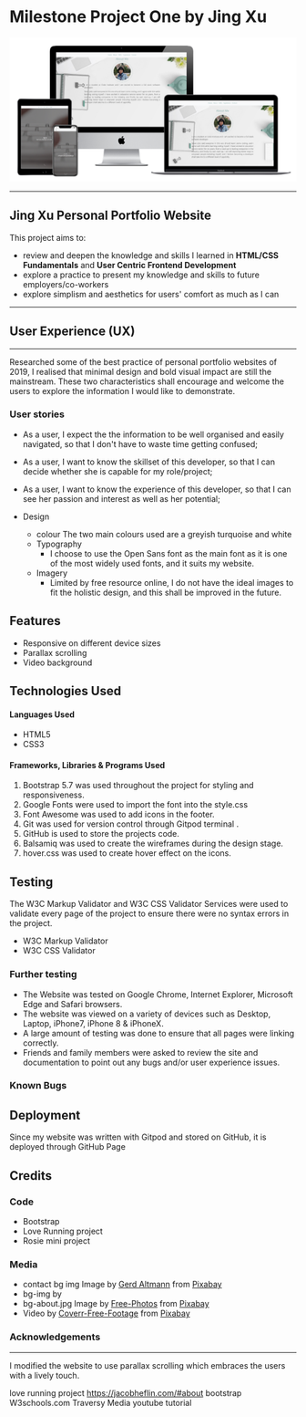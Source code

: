 
# Milestone Project One by Jing Xu

![Image of Jing's website](assets/images/mockup.png)

------------------------------------
## Jing Xu Personal Portfolio Website
This project aims to:
* review and deepen the knowledge and skills I learned in **HTML/CSS Fundamentals** and **User Centric Frontend Development**
* explore a practice to present my knowledge and skills to future employers/co-workers
* explore simplism and aesthetics for users' comfort as much as I can


------------------------------------
## User Experience (UX)
------------------------------------

Researched some of the best practice of personal portfolio websites of 2019, I realised that minimal design and bold visual impact are still the mainstream. These two characteristics shall encourage and welcome the users to explore the information I would like to demonstrate.

### User stories

* As a user, I expect the the information to be well organised and easily navigated, so that I don't have to waste time getting confused; 
* As a user, I want to know the skillset of this developer, so that I can decide whether she is capable for my role/project;
* As a user, I want to know the experience of this developer, so that I can see her passion and interest as well as her potential;


* Design
  * colour
  The two main colours used are a greyish turquoise and white
  * Typography
    * I choose to use the Open Sans font as the main font as it is one of the most widely used fonts, and it suits my website.
  * Imagery
    * Limited by free resource online, I do not have the ideal images to fit the holistic design, and this shall be improved in the future.

## Features

* Responsive on different device sizes
* Parallax scrolling
* Video background

## Technologies Used
#### Languages Used
* HTML5
* CSS3

#### Frameworks, Libraries & Programs Used
1. Bootstrap 5.7 was used throughout the project for styling and responsiveness.
1. Google Fonts were used to import the font into the style.css
1. Font Awesome was used to add icons in the footer.
1. Git was used for version control through Gitpod terminal .
1. GitHub is used to store the projects code.
1. Balsamiq was used to create the wireframes during the design stage.
1. hover.css was used to create hover effect on the icons.

## Testing

The W3C Markup Validator and W3C CSS Validator Services were used to validate every page of the project to ensure there were no syntax errors in the project.

* W3C Markup Validator 
* W3C CSS Validator 

### Further testing

* The Website was tested on Google Chrome, Internet Explorer, Microsoft Edge and Safari browsers.
* The website was viewed on a variety of devices such as Desktop, Laptop, iPhone7, iPhone 8 & iPhoneX.
* A large amount of testing was done to ensure that all pages were linking correctly.
* Friends and family members were asked to review the site and documentation to point out any bugs and/or user experience issues.

### Known Bugs

## Deployment
Since my website was written with Gitpod and stored on GitHub, it is deployed through GitHub Page

## Credits

### Code
* Bootstrap
* Love Running project
* Rosie mini project

### Media
* contact bg img Image by <a href="https://pixabay.com/users/geralt-9301/?utm_source=link-attribution&amp;utm_medium=referral&amp;utm_campaign=image&amp;utm_content=2944064">Gerd Altmann</a> from <a href="https://pixabay.com/?utm_source=link-attribution&amp;utm_medium=referral&amp;utm_campaign=image&amp;utm_content=2944064">Pixabay</a>
* bg-img by 
* bg-about.jpg Image by <a href="https://pixabay.com/photos/?utm_source=link-attribution&amp;utm_medium=referral&amp;utm_campaign=image&amp;utm_content=1149815">Free-Photos</a> from <a href="https://pixabay.com/?utm_source=link-attribution&amp;utm_medium=referral&amp;utm_campaign=image&amp;utm_content=1149815">Pixabay</a>
* Video by <a href="https://pixabay.com/users/Coverr-Free-Footage-1281706/?utm_source=link-attribution&amp;utm_medium=referral&amp;utm_campaign=image&amp;utm_content=3188">Coverr-Free-Footage</a> from <a href="https://pixabay.com/?utm_source=link-attribution&amp;utm_medium=referral&amp;utm_campaign=image&amp;utm_content=3188">Pixabay</a>




### Acknowledgements




------------------------------------
I modified the website to use parallax scrolling which embraces the users with a lively touch.


 love running project
 https://jacobheflin.com/#about
 bootstrap
 W3schools.com
 Traversy Media youtube tutorial
 


